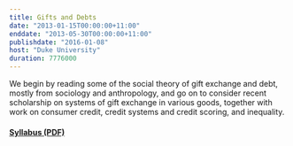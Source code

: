 ```yaml
---
title: Gifts and Debts
date: "2013-01-15T00:00:00+11:00"
enddate: "2013-05-30T00:00:00+11:00"
publishdate: "2016-01-08"
host: "Duke University"
duration: 7776000
---
```


We begin by reading some of the social theory of gift exchange and debt, mostly from sociology and anthropology, and go on to consider recent scholarship on systems of gift exchange in various goods, together with work on consumer credit, credit systems and credit scoring, and inequality.

#### [Syllabus (PDF)](http://www.kieranhealy.org/files/teaching/gifts-and-debts.pdf) 

